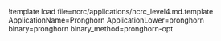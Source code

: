 !template load file=ncrc/applications/ncrc_level4.md.template ApplicationName=Pronghorn ApplicationLower=pronghorn binary=pronghorn binary_method=pronghorn-opt
